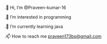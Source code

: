 .👋 Hi, I’m @Praveen-kumar-16

.👀 I’m interested in programming

.🌱 I’m currently learning java

.📫 How to reach me praveen173bs@gmail.com
